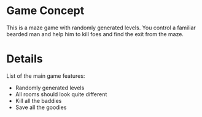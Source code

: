 # Game Concept #

This is a maze game with randomly generated levels. You control a familiar bearded man and help him to kill foes and find the exit from the maze.

# Details #
List of the main game features:
  * Randomly generated levels
  * All rooms should look quite different
  * Kill all the baddies
  * Save all the goodies